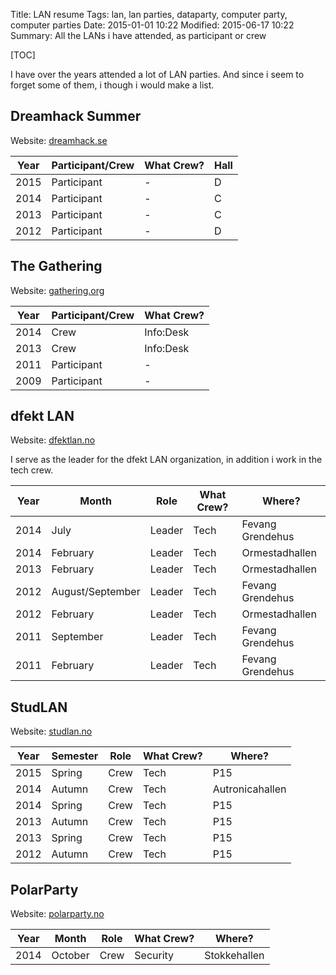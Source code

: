 Title: LAN resume
Tags: lan, lan parties, dataparty, computer party, computer parties
Date: 2015-01-01 10:22
Modified: 2015-06-17 10:22
Summary: All the LANs i have attended, as participant or crew

[TOC]

I have over the years attended a lot of LAN parties. And since i seem to forget some of them, i though i would make a list.

## Dreamhack Summer
Website: [dreamhack.se](http://dreamhack.se/)

| Year | Participant/Crew | What Crew? | Hall |
| ---- | ---------------- | ---------- | ---- |
| 2015 | Participant      | -          | D    |
| 2014 | Participant      | -          | C    |
| 2013 | Participant      | -          | C    |
| 2012 | Participant      | -          | D    |


## The Gathering
Website: [gathering.org](http://gathering.org/)

| Year | Participant/Crew | What Crew? |
| ---- | ---------------- | ---------- |
| 2014 | Crew             | Info:Desk  |
| 2013 | Crew             | Info:Desk  |
| 2011 | Participant      | -          |
| 2009 | Participant      | -          |


## dfekt LAN
Website: [dfektlan.no](https://dfektlan.no/)

I serve as the leader for the dfekt LAN organization, in addition i work in the tech crew.

| Year | Month            | Role   | What Crew? | Where?           |
| ---- | ---------------- | ------ | ---------- | ---------------- |
| 2014 | July             | Leader | Tech       | Fevang Grendehus |
| 2014 | February         | Leader | Tech       | Ormestadhallen   |
| 2013 | February         | Leader | Tech       | Ormestadhallen   |
| 2012 | August/September | Leader | Tech       | Fevang Grendehus |
| 2012 | February         | Leader | Tech       | Ormestadhallen   |
| 2011 | September        | Leader | Tech       | Fevang Grendehus |
| 2011 | February         | Leader | Tech       | Fevang Grendehus |


## StudLAN
Website: [studlan.no](http://studlan.no/)

| Year | Semester | Role | What Crew? | Where?          |
| ---- | -------- | ---- | ---------- | --------------- |
| 2015 | Spring   | Crew | Tech       | P15             |
| 2014 | Autumn   | Crew | Tech       | Autronicahallen |
| 2014 | Spring   | Crew | Tech       | P15             |
| 2013 | Autumn   | Crew | Tech       | P15             |
| 2013 | Spring   | Crew | Tech       | P15             |
| 2012 | Autumn   | Crew | Tech       | P15             |


## PolarParty
Website: [polarparty.no](http://polarparty.no)

| Year | Month   | Role | What Crew? | Where?          |
| ---- | ------- | ---- | ---------- | --------------- |
| 2014 | October | Crew | Security   | Stokkehallen    |

